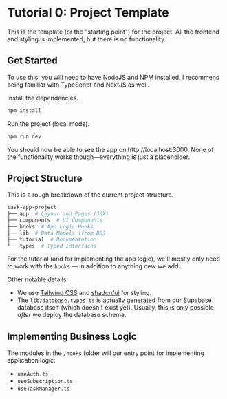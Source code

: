 # Tutorial 0: Project Template

This is the template (or the "starting point") for the project. All the frontend and styling is implemented, but there is no functionality.

## Get Started

To use this, you will need to have NodeJS and NPM installed. I recommend being familiar with TypeScript and NextJS as well.

Install the dependencies.

```sh
npm install
```

Run the project (local mode).

```sh
npm run dev
```

You should now be able to see the app on http://localhost:3000. None of the functionality works though—everything is just a placeholder.

## Project Structure

This is a rough breakdown of the current project structure.

```sh
task-app-project
├── app  # Layout and Pages (JSX)
├── components  # UI Components
├── hooks  # App Logic Hooks
├── lib  # Data Models (from DB)
├── tutorial  # Documentation
└── types  # Typed Interfaces
```

For the tutorial (and for implementing the app logic), we'll mostly only need to work with the `hooks` — in addition to anything new we add.

Other notable details:

- We use [Tailwind CSS](https://tailwindcss.com/) and [shadcn/ui](https://ui.shadcn.com/) for styling.
- The `lib/database.types.ts` is actually generated from our Supabase database itself (which doesn't exist yet). Usually, this is only possible _after_ we deploy the database schema.

## Implementing Business Logic

The modules in the `/hooks` folder will our entry point for implementing application logic:

- `useAuth.ts`
- `useSubscription.ts`
- `useTaskManager.ts`
